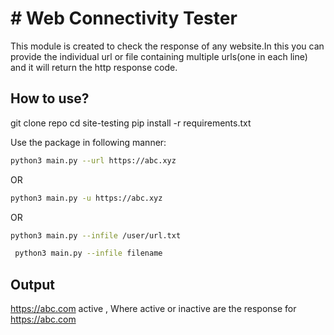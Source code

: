 # # Web Connectivity Tester

This module is created to check the response of any website.In this you can provide the 
individual url or file containing multiple urls(one in each line) and it will return the 
http response code.

## How to use?

git clone repo
cd site-testing
pip install -r requirements.txt

Use the package in following manner:

```bash
python3 main.py --url https://abc.xyz
```
OR
```bash
python3 main.py -u https://abc.xyz
```
OR
```bash
python3 main.py --infile /user/url.txt 

 python3 main.py --infile filename 
```
## Output                                                     
   https://abc.com  active , Where active or inactive are  the response for https://abc.com
